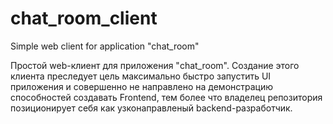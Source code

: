 # chat_room_client
Simple web client for application "chat_room"

Простой web-клиент для приложения "chat_room".
Создание этого клиента преследует цель максимально быстро запустить UI приложения и совершенно не направлено на демонстрацию способностей создавать Frontend, тем более что владелец репозитория позиционирует себя как узконаправленый backend-разработчик.